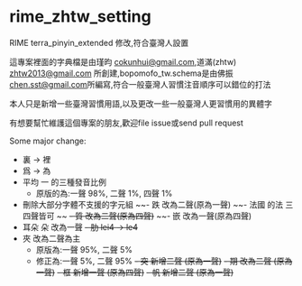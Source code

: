 # rime_zhtw_setting
RIME terra_pinyin_extended 修改,符合臺灣人設置

這專案裡面的字典檔是由瑾昀 <cokunhui@gmail.com>,道滿(zhtw) <zhtw2013@gmail.com> 所創建,bopomofo_tw.schema是由佛振 <chen.sst@gmail.com>所編寫,符合一般臺灣人習慣注音順序可以錯位的打法

本人只是新增一些臺灣習慣用語,以及更改一些一般臺灣人更習慣用的異體字

有想要幫忙維護這個專案的朋友,歡迎file issue或send pull request

Some major change:
- 裏 -> 裡
- 爲 -> 為
- 平均 一 的三種發音比例
    - 原版的為:一聲 98%, 二聲 1%, 四聲 1%
- 刪除大部分字體不支援的字元組
~~- 跌 改為二聲(原為一聲)
~~- 法國 的法 三四聲皆可 ~~
~~- 質 改為二聲(原為四聲)~~
~~- 嵌 改為一聲(原為四聲)
- 耳朵 朵 改為一聲
~~- 肋 lei4 -> le4~~
- 夾 改為二聲為主
    - 原版為:一聲 95%, 二聲 5%
    - 修正為:一聲 5%, 二聲 95%
~~- 突 新增二聲 (原為一聲)~~
~~- 期 改為二聲 (原為一聲)~~
~~- 框 新增一聲 (原為四聲)~~
~~- 帆 新增二聲 (原為一聲)~~

